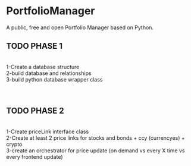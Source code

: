 # PortfolioManager
A public, free and open Portfolio Manager based on Python.

<h2>TODO PHASE 1</h2>
<br>
1-Create a database structure <br>
2-build database and relationships <br>
3-build python database wrapper class <br>
<br>
<br>
<h2>TODO PHASE 2</h2>
<br>
1-Create priceLink interface class <br>
2-Create at least 2 price links for stocks and bonds + ccy (currencyes) + crypto <br>
3-create an orchestrator for price update (on demand vs every X time vs every frontend update) <br>


